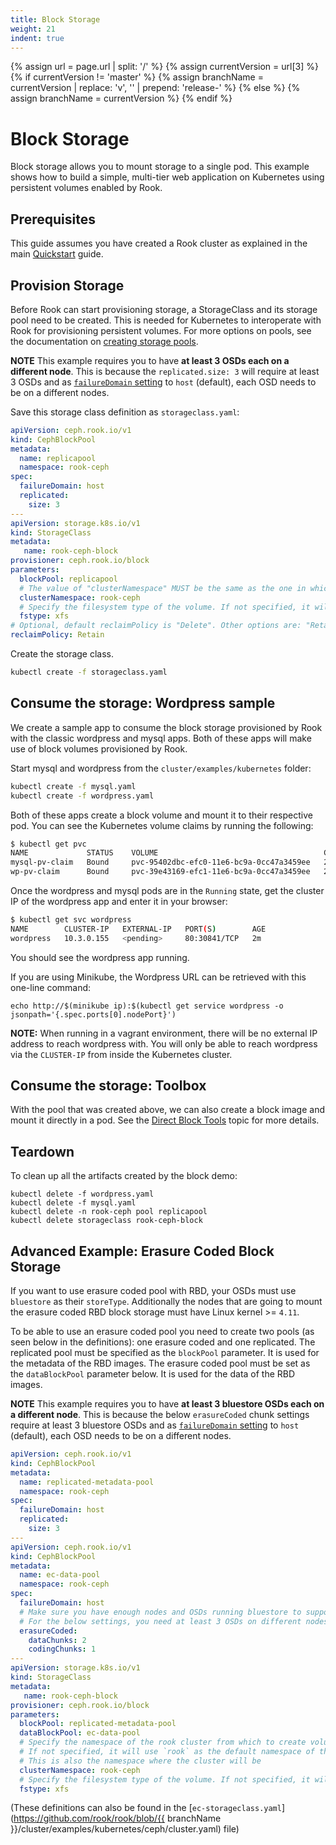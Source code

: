 ```yaml
---
title: Block Storage
weight: 21
indent: true
---
```

{% assign url = page.url | split: '/' %}
{% assign currentVersion = url[3] %}
{% if currentVersion != 'master' %}
{% assign branchName = currentVersion | replace: 'v', '' | prepend: 'release-' %}
{% else %}
{% assign branchName = currentVersion %}
{% endif %}
# Block Storage

Block storage allows you to mount storage to a single pod. This example shows how to build a simple, multi-tier web application on Kubernetes using persistent volumes enabled by Rook.

## Prerequisites

This guide assumes you have created a Rook cluster as explained in the main [Quickstart](ceph-quickstart.md) guide.

## Provision Storage

Before Rook can start provisioning storage, a StorageClass and its storage pool need to be created. This is needed for Kubernetes to interoperate with Rook for provisioning persistent volumes. For more options on pools, see the documentation on [creating storage pools](ceph-pool-crd.md).

**NOTE** This example requires you to have **at least 3 OSDs each on a different node**.
This is because the `replicated.size: 3` will require at least 3 OSDs and as [`failureDomain` setting](ceph-pool-crd.md#spec) to `host` (default), each OSD needs to be on a different nodes.

Save this storage class definition as `storageclass.yaml`:

```yaml
apiVersion: ceph.rook.io/v1
kind: CephBlockPool
metadata:
  name: replicapool
  namespace: rook-ceph
spec:
  failureDomain: host
  replicated:
    size: 3
---
apiVersion: storage.k8s.io/v1
kind: StorageClass
metadata:
   name: rook-ceph-block
provisioner: ceph.rook.io/block
parameters:
  blockPool: replicapool
  # The value of "clusterNamespace" MUST be the same as the one in which your rook cluster exist
  clusterNamespace: rook-ceph
  # Specify the filesystem type of the volume. If not specified, it will use `ext4`.
  fstype: xfs
# Optional, default reclaimPolicy is "Delete". Other options are: "Retain", "Recycle" as documented in https://kubernetes.io/docs/concepts/storage/storage-classes/
reclaimPolicy: Retain
```

Create the storage class.
```bash
kubectl create -f storageclass.yaml
```

## Consume the storage: Wordpress sample

We create a sample app to consume the block storage provisioned by Rook with the classic wordpress and mysql apps.
Both of these apps will make use of block volumes provisioned by Rook.

Start mysql and wordpress from the `cluster/examples/kubernetes` folder:

```bash
kubectl create -f mysql.yaml
kubectl create -f wordpress.yaml
```

Both of these apps create a block volume and mount it to their respective pod. You can see the Kubernetes volume claims by running the following:

```bash
$ kubectl get pvc
NAME             STATUS    VOLUME                                     CAPACITY   ACCESSMODES   AGE
mysql-pv-claim   Bound     pvc-95402dbc-efc0-11e6-bc9a-0cc47a3459ee   20Gi       RWO           1m
wp-pv-claim      Bound     pvc-39e43169-efc1-11e6-bc9a-0cc47a3459ee   20Gi       RWO           1m
```

Once the wordpress and mysql pods are in the `Running` state, get the cluster IP of the wordpress app and enter it in your browser:

```bash
$ kubectl get svc wordpress
NAME        CLUSTER-IP   EXTERNAL-IP   PORT(S)        AGE
wordpress   10.3.0.155   <pending>     80:30841/TCP   2m
```

You should see the wordpress app running.

If you are using Minikube, the Wordpress URL can be retrieved with this one-line command:

```console
echo http://$(minikube ip):$(kubectl get service wordpress -o jsonpath='{.spec.ports[0].nodePort}')
```

**NOTE:** When running in a vagrant environment, there will be no external IP address to reach wordpress with.  You will only be able to reach wordpress via the `CLUSTER-IP` from inside the Kubernetes cluster.

## Consume the storage: Toolbox

With the pool that was created above, we can also create a block image and mount it directly in a pod. See the [Direct Block Tools](direct-tools.md#block-storage-tools) topic for more details.

## Teardown

To clean up all the artifacts created by the block demo:

```
kubectl delete -f wordpress.yaml
kubectl delete -f mysql.yaml
kubectl delete -n rook-ceph pool replicapool
kubectl delete storageclass rook-ceph-block
```

## Advanced Example: Erasure Coded Block Storage

If you want to use erasure coded pool with RBD, your OSDs must use `bluestore` as their `storeType`.
Additionally the nodes that are going to mount the erasure coded RBD block storage must have Linux kernel >= `4.11`.

To be able to use an erasure coded pool you need to create two pools (as seen below in the definitions): one erasure coded and one replicated.
The replicated pool must be specified as the `blockPool` parameter. It is used for the metadata of the RBD images.
The erasure coded pool must be set as the `dataBlockPool` parameter below. It is used for the data of the RBD images.

**NOTE** This example requires you to have **at least 3 bluestore OSDs each on a different node**.
This is because the below `erasureCoded` chunk settings require at least 3 bluestore OSDs and as [`failureDomain` setting](ceph-pool-crd.md#spec) to `host` (default), each OSD needs to be on a different nodes.

```yaml
apiVersion: ceph.rook.io/v1
kind: CephBlockPool
metadata:
  name: replicated-metadata-pool
  namespace: rook-ceph
spec:
  failureDomain: host
  replicated:
    size: 3
---
apiVersion: ceph.rook.io/v1
kind: CephBlockPool
metadata:
  name: ec-data-pool
  namespace: rook-ceph
spec:
  failureDomain: host
  # Make sure you have enough nodes and OSDs running bluestore to support the replica size or erasure code chunks.
  # For the below settings, you need at least 3 OSDs on different nodes (because the `failureDomain` is `host` by default).
  erasureCoded:
    dataChunks: 2
    codingChunks: 1
---
apiVersion: storage.k8s.io/v1
kind: StorageClass
metadata:
   name: rook-ceph-block
provisioner: ceph.rook.io/block
parameters:
  blockPool: replicated-metadata-pool
  dataBlockPool: ec-data-pool
  # Specify the namespace of the rook cluster from which to create volumes.
  # If not specified, it will use `rook` as the default namespace of the cluster.
  # This is also the namespace where the cluster will be
  clusterNamespace: rook-ceph
  # Specify the filesystem type of the volume. If not specified, it will use `ext4`.
  fstype: xfs
```

(These definitions can also be found in the [`ec-storageclass.yaml`](https://github.com/rook/rook/blob/{{ branchName }}/cluster/examples/kubernetes/ceph/cluster.yaml) file)
